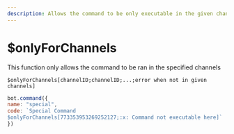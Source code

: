 ```yaml
---
description: Allows the command to be only executable in the given channel
---
```


# $onlyForChannels

This function only allows the command to be ran in the specified channels

```text
$onlyForChannels[channelID;channelID;...;error when not in given channels]
```

```javascript
bot.command({
name: "special",
code: `Special Command
$onlyForChannels[773353953269252127;:x: Command not executable here]`
})
```

